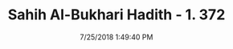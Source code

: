 ---
title        : "Sahih Al-Bukhari Hadith - 1. 372"
date         : 7/25/2018 1:49:40 PM
draft        : false
type         : "hadith"
layout       : "hadith"
BookCode     : "SHB"
VolumeNumber : "1"
HadithNumber : "372"
categories  :  ["Prayer-Praying in a silk Farruj garment open at back."]
tags  :  ["Uqba bin Amir"]
---